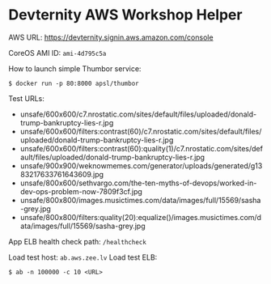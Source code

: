 # Devternity AWS Workshop Helper

AWS URL: <https://devternity.signin.aws.amazon.com/console>

CoreOS AMI ID: `ami-4d795c5a`

How to launch simple Thumbor service:
```
$ docker run -p 80:8000 apsl/thumbor
```

Test URLs:
- unsafe/600x600/c7.nrostatic.com/sites/default/files/uploaded/donald-trump-bankruptcy-lies-r.jpg
- unsafe/600x600/filters:contrast(60)/c7.nrostatic.com/sites/default/files/uploaded/donald-trump-bankruptcy-lies-r.jpg
- unsafe/600x600/filters:contrast(60):quality(1)/c7.nrostatic.com/sites/default/files/uploaded/donald-trump-bankruptcy-lies-r.jpg
- unsafe/900x900/weknowmemes.com/generator/uploads/generated/g1383217633761643609.jpg
- unsafe/800x600/sethvargo.com/the-ten-myths-of-devops/worked-in-dev-ops-problem-now-7809f3cf.jpg
- unsafe/800x800/images.musictimes.com/data/images/full/15569/sasha-grey.jpg
- unsafe/800x800/filters:quality(20):equalize()/images.musictimes.com/data/images/full/15569/sasha-grey.jpg

App ELB health check path: `/healthcheck`

Load test host: `ab.aws.zee.lv`
Load test ELB:
```
$ ab -n 100000 -c 10 <URL>
```
